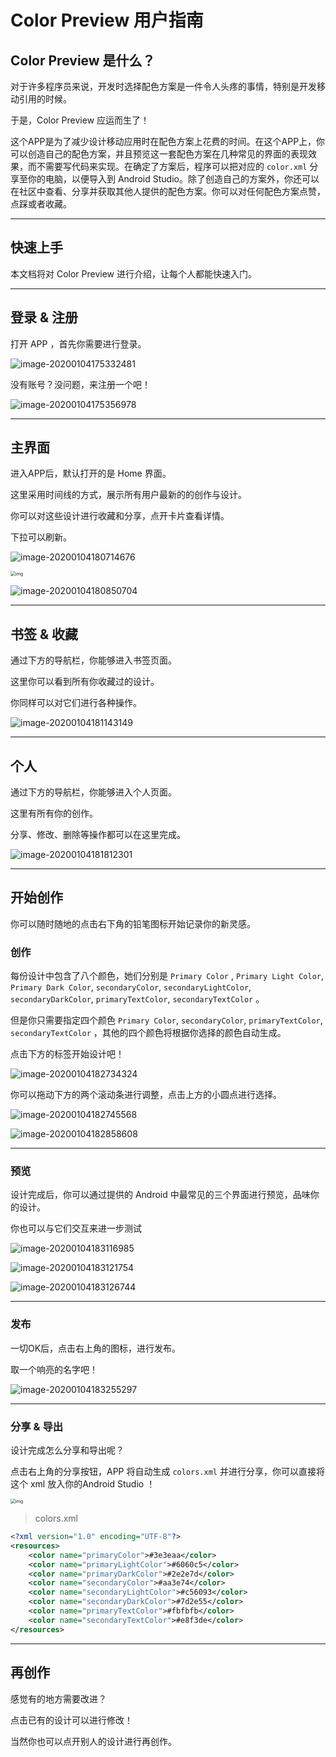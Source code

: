 # Color Preview 用户指南

## Color Preview 是什么？

对于许多程序员来说，开发时选择配色方案是一件令人头疼的事情，特别是开发移动引用的时候。

于是，Color Preview 应运而生了！

这个APP是为了减少设计移动应用时在配色方案上花费的时间。在这个APP上，你可以创造自己的配色方案，并且预览这一套配色方案在几种常见的界面的表现效果，而不需要写代码来实现。在确定了方案后，程序可以把对应的 `color.xml` 分享至你的电脑，以便导入到 Android Studio。除了创造自己的方案外，你还可以在社区中查看、分享并获取其他人提供的配色方案。你可以对任何配色方案点赞，点踩或者收藏。

---

## 快速上手

本文档将对 Color Preview 进行介绍，让每个人都能快速入门。

---

## 登录 & 注册

打开 APP ，首先你需要进行登录。

![image-20200104175332481](assets/image-20200104175332481.png)

没有账号？没问题，来注册一个吧！

![image-20200104175356978](assets/image-20200104175356978.png)

---

## 主界面

进入APP后，默认打开的是 Home 界面。

这里采用时间线的方式，展示所有用户最新的的创作与设计。

你可以对这些设计进行收藏和分享，点开卡片查看详情。

下拉可以刷新。

![image-20200104180714676](assets/image-20200104180714676.png)

<img src="assets/423A22303F4B8A96EB7B6604BE4BB19B.jpg" alt="img" style="zoom: 50%;" />

![image-20200104180850704](assets/image-20200104180850704.png)

---

## 书签 & 收藏

通过下方的导航栏，你能够进入书签页面。

这里你可以看到所有你收藏过的设计。

你同样可以对它们进行各种操作。

![image-20200104181143149](assets/image-20200104181143149.png)

---

## 个人

通过下方的导航栏，你能够进入个人页面。

这里有所有你的创作。

分享、修改、删除等操作都可以在这里完成。

![image-20200104181812301](assets/image-20200104181812301.png)

---

## 开始创作

你可以随时随地的点击右下角的铅笔图标开始记录你的新灵感。

### 创作

每份设计中包含了八个颜色，她们分别是 `Primary Color` , `Primary Light Color`, `Primary Dark Color`, `secondaryColor`, `secondaryLightColor`, `secondaryDarkColor`, `primaryTextColor`, `secondaryTextColor` 。

但是你只需要指定四个颜色 `Primary Color`, `secondaryColor`, `primaryTextColor`, `secondaryTextColor` ，其他的四个颜色将根据你选择的颜色自动生成。

点击下方的标签开始设计吧！

![image-20200104182734324](assets/image-20200104182734324.png)

你可以拖动下方的两个滚动条进行调整，点击上方的小圆点进行选择。

![image-20200104182745568](assets/image-20200104182745568.png)

![image-20200104182858608](assets/image-20200104182858608.png)

---

### 预览

设计完成后，你可以通过提供的 Android 中最常见的三个界面进行预览，品味你的设计。

你也可以与它们交互来进一步测试

![image-20200104183116985](assets/image-20200104183116985.png)

![image-20200104183121754](assets/image-20200104183121754.png)

![image-20200104183126744](assets/image-20200104183126744.png)

---

### 发布

一切OK后，点击右上角的图标，进行发布。

取一个响亮的名字吧！

![image-20200104183255297](assets/image-20200104183255297.png)

---

### 分享 & 导出

设计完成怎么分享和导出呢？

点击右上角的分享按钮，APP 将自动生成 `colors.xml` 并进行分享，你可以直接将这个 xml 放入你的Android Studio ！

<img src="assets/423A22303F4B8A96EB7B6604BE4BB19B.jpg" alt="img" style="zoom: 50%;" />

> colors.xml

```xml
<?xml version="1.0" encoding="UTF-8"?>
<resources>
	<color name="primaryColor">#3e3eaa</color>
	<color name="primaryLightColor">#6060c5</color>
	<color name="primaryDarkColor">#2e2e7d</color>
	<color name="secondaryColor">#aa3e74</color>
	<color name="secondaryLightColor">#c56093</color>
	<color name="secondaryDarkColor">#7d2e55</color>
	<color name="primaryTextColor">#fbfbfb</color>
	<color name="secondaryTextColor">#e8f3de</color>
</resources>
```

---

## 再创作

感觉有的地方需要改进？

点击已有的设计可以进行修改！

当然你也可以点开别人的设计进行再创作。